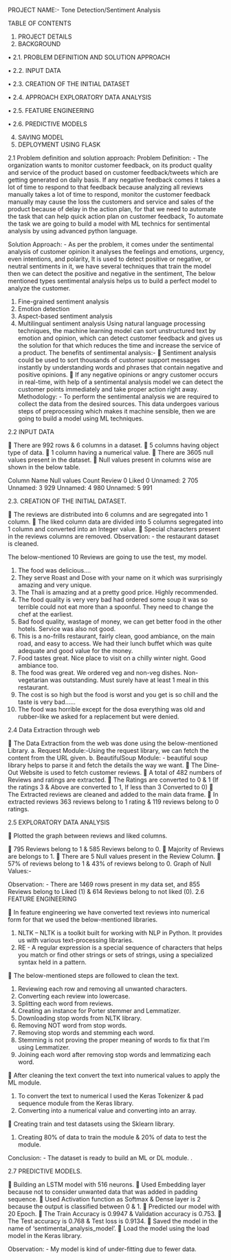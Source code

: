 PROJECT NAME:-
Tone Detection/Sentiment Analysis

TABLE OF CONTENTS
1. PROJECT DETAILS 
2. BACKGROUND
   
•	2.1. PROBLEM DEFINITION AND SOLUTION APPROACH

•	2.2. INPUT DATA

•	2.3. CREATION OF THE INITIAL DATASET

•	2.4. APPROACH EXPLORATORY DATA ANALYSIS

•	2.5. FEATURE ENGINEERING

•	2.6. PREDICTIVE MODELS

4. SAVING MODEL 
5. DEPLOYMENT USING FLASK













2.1	Problem definition and solution approach:
Problem Definition: - The organization wants to monitor customer feedback, on its product quality and service of the product based on customer feedback/tweets which are getting generated on daily basis. If any negative feedback comes it takes a lot of time to respond to that feedback because analyzing all reviews manually takes a lot of time to respond, monitor the customer feedback manually may cause the loss the customers and service and sales of the product because of delay in the action plan, for that we need to automate the task that can help quick action plan on customer feedback,
To automate the task we are going to build a model with ML technics for sentimental analysis by using advanced python language.

Solution Approach: - As per the problem, it comes under the sentimental analysis of customer opinion it analyses the feelings and emotions, urgency, even intentions, and polarity, It is used to detect positive or negative, or neutral sentiments in it, we have several techniques that train the model then we can detect the positive and negative in the sentiment, The below mentioned types sentimental analysis helps us to build a perfect model to analyze the customer.
1.	Fine-grained sentiment analysis 	
2.	Emotion detection 
3.	Aspect-based sentiment analysis 
4.	Multilingual sentiment analysis
Using natural language processing techniques, the machine learning model can sort unstructured text by emotion and opinion, which can detect customer feedback and gives us the solution for that which reduces the time and increase the service of a product.
The benefits of sentimental analysis:-
	Sentiment analysis could be used to sort thousands of customer support messages instantly by understanding words and phrases that contain negative and positive opinions.
	If any negative opinions or angry customer occurs in real-time, with help of a sentimental analysis model we can detect the customer points immediately and take proper action right away.
Methodology: - To perform the sentimental analysis we are required to collect the data from the desired sources. This data undergoes various steps of preprocessing which makes it machine sensible, then we are going to build a model using ML techniques.














2.2	INPUT DATA

	There are 992 rows & 6 columns in a dataset.
	5 columns having object type of data.
	1 column having a numerical value.
	There are 3605 null values present in the dataset.
	Null values present in columns wise are shown in the below table.


Column Name	Null values Count
Review	0
Liked	0
Unnamed: 2	705
Unnamed: 3	929
Unnamed: 4	980
Unnamed: 5	991

2.3. CREATION OF THE INITIAL DATASET.

	The reviews are distributed into 6 columns and are segregated into 1 column.
	The liked column data are divided into 5 columns segregated into 1 column and converted into an Integer value. 
	Special characters present in the reviews columns are removed.
Observation: - the restaurant dataset is cleaned.

The below-mentioned 10 Reviews are going to use the test, my model.
1.	The food was delicious….
2.	They serve Roast and Dose with your name on it which was surprisingly amazing and very unique.
3.	The Thali is amazing and at a pretty good price. Highly recommended.
4.	The food quality is very very bad had ordered some soup it was so terrible could not eat more than a spoonful. They need to change the chef at the earliest.
5.	Bad food quality, wastage of money, we can get better food in the other hotels.
Service was also not good.
6.	This is a no-frills restaurant, fairly clean, good ambiance, on the main road, and easy to access. We had their lunch buffet which was quite adequate and good value for the money.
7.	Food tastes great. Nice place to visit on a chilly winter night. Good ambiance too.
8.	The food was great. We ordered veg and non-veg dishes. Non-vegetarian was outstanding. Must surely have at least 1 meal in this restaurant.
9.	The cost is so high but the food is worst and you get is so chill and the taste is very bad......
10.	The food was horrible except for the dosa everything was old and rubber-like we asked for a replacement but were denied.

















2.4	Data Extraction through web

	The Data Extraction from the web was done using the below-mentioned Library.
a.	Request Module:-Using the request library, we can fetch the content from the URL given.
b.	BeautifulSoup Module: - beautiful soup library helps to parse it and fetch the details the way we want.
	The Dine-Out Website is used to fetch customer reviews.
	A total of 482 numbers of Reviews and ratings are extracted.
	The Ratings are converted to 0 & 1 (If the ratings 3 & Above are converted to 1, If less than 3 Converted to 0)
	The Extracted reviews are cleaned and added to the main data frame.
	In extracted reviews 363 reviews belong to 1 rating & 119 reviews belong to 0 ratings.

















2.5	EXPLORATORY DATA ANALYSIS

	Plotted the graph between reviews and liked columns.
 
	795 Reviews belong to 1 & 585 Reviews belong to 0.
	Majority of Reviews are belongs to 1.
	There are 5 Null values present in the Review Column.
	57% of reviews belong to 1 & 43% of reviews belong to 0.
Graph of Null Values:-
 
Observation: - There are 1469 rows present in my data set, and 855 Reviews belong to Liked (1) & 614 Reviews belong to not liked (0).
2.6	FEATURE ENGINEERING

	In feature engineering we have converted text reviews into numerical form for that we used the below-mentioned libraries. 

1.	NLTK – NLTK is a toolkit built for working with NLP in Python. It provides us with various text-processing libraries.
2.	RE - A regular expression is a special sequence of characters that helps you match or find other strings or sets of strings, using a specialized syntax held in a pattern.

	The below-mentioned steps are followed to clean the text.
1.	Reviewing each row and removing all unwanted characters.
2.	Converting each review into lowercase.
3.	Splitting each word from reviews.
4.	Creating an instance for Porter stemmer  and Lemmatizer.
5.	Downloading stop words from NLTK library.
6.	Removing NOT word from stop words.
7.	Removing stop words and stemming each word.
8.	Stemming is not proving the proper meaning of words to fix that I’m using Lemmatizer.
9.	Joining each word after removing stop words and lemmatizing each word.

	After cleaning the text convert the text into numerical values to apply the ML module.
1.	To convert the text to numerical I used the Keras Tokenizer & pad sequence module from the Keras library.
2.	Converting into a numerical value and converting into an array.

	Creating train and test datasets using the Sklearn library.
1.	Creating 80% of data to train the module & 20% of data to test the module.

Conclusion: - The dataset is ready to build an ML or DL module.
.






2.7	PREDICTIVE MODELS.

	Building an LSTM model with 516 neurons.
	Used Embedding layer because not to consider unwanted data that was added in padding sequence.
	Used Activation function as Softmax & Dense layer is 2 because the output is classified between 0 & 1.
	Predicted our model with 20 Epoch.
	The Train Accuracy is 0.9947 & Validation accuracy is 0.753.
	The Test accuracy is 0.768 & Test loss is 0.9134.
	Saved the model in the name of ‘sentimental_analysis_model’.
	Load the model using the load model in the Keras library.

Observation: - My model is kind of under-fitting due to fewer data.



